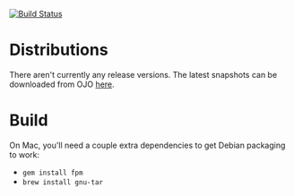 [![Build Status](https://travis-ci.org/davidmc24/banter.png?branch=master)](https://travis-ci.org/davidmc24/banter)

# Distributions

There aren't currently any release versions.  The latest snapshots can be downloaded from OJO [here](https://oss.jfrog.org/artifactory/simple/oss-snapshot-local/us/carrclan/david/banter/banter-server/0.1.0-SNAPSHOT/banter-server-0.1.0-SNAPSHOT.tar).

# Build

On Mac, you'll need a couple extra dependencies to get Debian packaging to work:

* `gem install fpm`
* `brew install gnu-tar`
